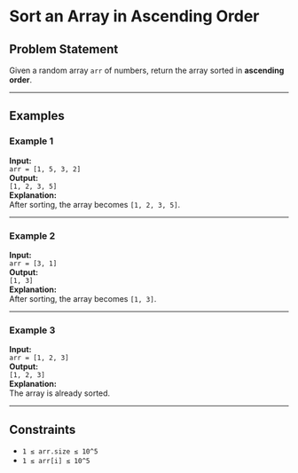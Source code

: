 # Sort an Array in Ascending Order

## Problem Statement

Given a random array `arr` of numbers, return the array sorted in **ascending order**.

---

## Examples

### Example 1
**Input:**  
`arr = [1, 5, 3, 2]`  
**Output:**  
`[1, 2, 3, 5]`  
**Explanation:**  
After sorting, the array becomes `[1, 2, 3, 5]`.

---

### Example 2
**Input:**  
`arr = [3, 1]`  
**Output:**  
`[1, 3]`  
**Explanation:**  
After sorting, the array becomes `[1, 3]`.

---

### Example 3
**Input:**  
`arr = [1, 2, 3]`  
**Output:**  
`[1, 2, 3]`  
**Explanation:**  
The array is already sorted.

---

## Constraints

- `1 ≤ arr.size ≤ 10^5`
- `1 ≤ arr[i] ≤ 10^5`
